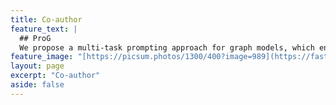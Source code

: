 ```yaml
---
title: Co-author
feature_text: |
  ## ProG
  We propose a multi-task prompting approach for graph models, which enables the smooth integration of NLP's prompting concept into graph tasks. 
feature_image: "[https://picsum.photos/1300/400?image=989](https://fastly.picsum.photos/id/591/1300/400.jpg?hmac=85gYqi7_MCi582XqdHU_7h0VqCSH_DLPgKrc0r7yISQ)https://fastly.picsum.photos/id/591/1300/400.jpg?hmac=85gYqi7_MCi582XqdHU_7h0VqCSH_DLPgKrc0r7yISQ"
layout: page
excerpt: "Co-author"
aside: false
---
```

